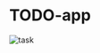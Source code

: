 # TODO-app

![task](https://user-images.githubusercontent.com/39567999/130519817-eab701aa-6e2e-4e17-9805-46c0fbdb556f.png)

